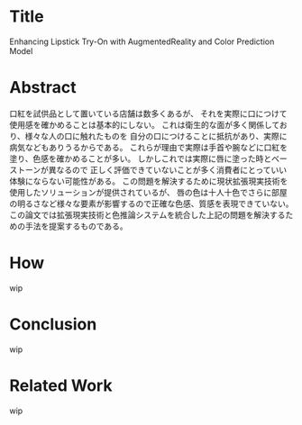 # Title
Enhancing Lipstick Try-On with AugmentedReality and Color Prediction Model

# Abstract
口紅を試供品として置いている店舗は数多くあるが、
それを実際に口につけて使用感を確かめることは基本的にしない。
これは衛生的な面が多く関係しており、様々な人の口に触れたものを
自分の口につけることに抵抗があり、実際に病気などもありうるからである。
これらが理由で実際は手首や腕などに口紅を塗り、色感を確かめることが多い。
しかしこれでは実際に唇に塗った時とベーストーンが異なるので
正しく評価できていないことが多く消費者にとっていい体験にならない可能性がある。
この問題を解決するために現状拡張現実技術を使用したソリューションが提供されているが、
唇の色は十人十色でさらに部屋の明るさなど様々な要素が影響するので正確な色感、質感を表現できていない。
この論文では拡張現実技術と色推論システムを統合した上記の問題を解決するための手法を提案するものである。

# How
wip

# Conclusion
wip

# Related Work
wip